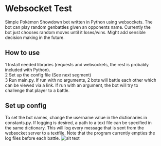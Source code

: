 # Websocket Test
Simple Pokémon Showdown bot written in Python using websockets. The bot can play random genbattles given an opponents name. Currently the bot just chooses random moves until it loses/wins. Might add sensible decision making in the future.

## How to use
1 Install needed libraries (requests and websockets, the rest is probably included with Python).  
2 Set up the config file (See next segment)  
3 Run main.py. If run with no arguments, 2 bots will battle each other which can be viewed via a link. If run with an argument, the bot will try to challenge that player to a battle.  

## Set up config
To set the bot names, change the username value in the dictionaries in constants.py. If logging is desired, a path to a text file can be specified in the same dictionary. This will log every message that is sent from the websocket server to a textfile. Note that the program currently empties the log files before each battle. 
![alt text](https://i.imgur.com/gbkbJ1U.png)
